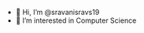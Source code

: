 - 👋 Hi, I’m @sravanisravs19
- 👀 I’m interested in Computer Science

<!---
sravanisravs19/sravanisravs19 is a ✨ special ✨ repository because its `README.md` (this file) appears on your GitHub profile.
You can click the Preview link to take a look at your changes.
--->
